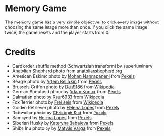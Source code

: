 <!-- @format -->

# Memory Game

The memory game has a very simple objective: to click every image without choosing the same image more than once.
If you click the same image twice, the game resets and the player starts from 0.

# Credits

- Card order shuffle method (Schwartzian transform) by [superluminary](https://stackoverflow.com/a/46545530/16806945)
- Anatolian Shepherd photo from [anatolianshepherd.org](https://www.anatolianshepherd.org/)
- American Eskimo photo by [Mohan Nannapaneni](https://www.pexels.com/@mnannapaneni?utm_content=attributionCopyText&utm_medium=referral&utm_source=pexels) from [Pexels](https://www.pexels.com/photo/photo-of-a-white-american-eskimo-dog-on-green-grass-7237824/?utm_content=attributionCopyText&utm_medium=referral&utm_source=pexels)
- Beagle photo by [Artem Beliaikin](https://www.pexels.com/@belart84?utm_content=attributionCopyText&utm_medium=referral&utm_source=pexels) from [Pexels](https://www.pexels.com/photo/adult-beagle-walking-on-grass-field-1485637/?utm_content=attributionCopyText&utm_medium=referral&utm_source=pexels)
- Brussels Griffon photo by [Dan9186](https://en.wikipedia.org/wiki/User:Dan9186) from [Wikipedia](https://en.wikipedia.org/wiki/)
- German Shepherd photo by [Adam Kontor](https://www.pexels.com/@adamkontor) from [Pexels](https://www.pexels.com/photo/adult-german-shepherd-lying-on-ground-333083/?utm_content=attributionCopyText&utm_medium=referral&utm_source=pexels)
- Dalmatian photo by [Rsur6933](https://commons.wikimedia.org/w/index.php?title=User:Rsur6933) from [Wikipedia](https://en.wikipedia.org/wiki/)
- Fox Terrier photo by [Frei sein](https://commons.wikimedia.org/wiki/User:Frei_sein) from [Wikipedia](https://en.wikipedia.org/wiki/)
- Golden Retriever photo by [Helena Lopes](https://www.pexels.com/@wildlittlethingsphoto?utm_content=attributionCopyText&utm_medium=referral&utm_source=pexels) from [Pexels](https://www.pexels.com/photo/obedient-golden-retriever-spending-time-in-park-3752119/?utm_content=attributionCopyText&utm_medium=referral&utm_source=pexels)
- Rottweiler photo by [Christoph Sixt](https://www.pexels.com/@christoph-sixt-53441410?utm_content=attributionCopyText&utm_medium=referral&utm_source=pexels) from [Pexels](https://www.pexels.com/photo/close-up-shot-of-a-rottweiler-looking-at-camera-while-standing-on-a-grassy-field-7766309/?utm_content=attributionCopyText&utm_medium=referral&utm_source=pexels)
- Samoyed by [Helena Lopes](https://www.pexels.com/@wildlittlethingsphoto?utm_content=attributionCopyText&utm_medium=referral&utm_source=pexels) from [Pexels](https://www.pexels.com/photo/samoyed-puppy-walking-on-wooden-flooring-4453061/?utm_content=attributionCopyText&utm_medium=referral&utm_source=pexels)
- Siberian Husky by [Kateryna Babaieva](https://www.pexels.com/@kateryna-babaieva-1423213?utm_content=attributionCopyText&utm_medium=referral&utm_source=pexels) from [Pexels](https://www.pexels.com/photo/white-and-black-siberian-husky-on-snow-covered-ground-3715585/?utm_content=attributionCopyText&utm_medium=referral&utm_source=pexels)
- Shiba Inu photo by by [Mátyás Varga](https://www.pexels.com/@matyas-varga-81017942?utm_content=attributionCopyText&utm_medium=referral&utm_source=pexels) from [Pexels](https://www.pexels.com/photo/portrait-of-shiba-inu-10670324/?utm_content=attributionCopyText&utm_medium=referral&utm_source=pexels)
